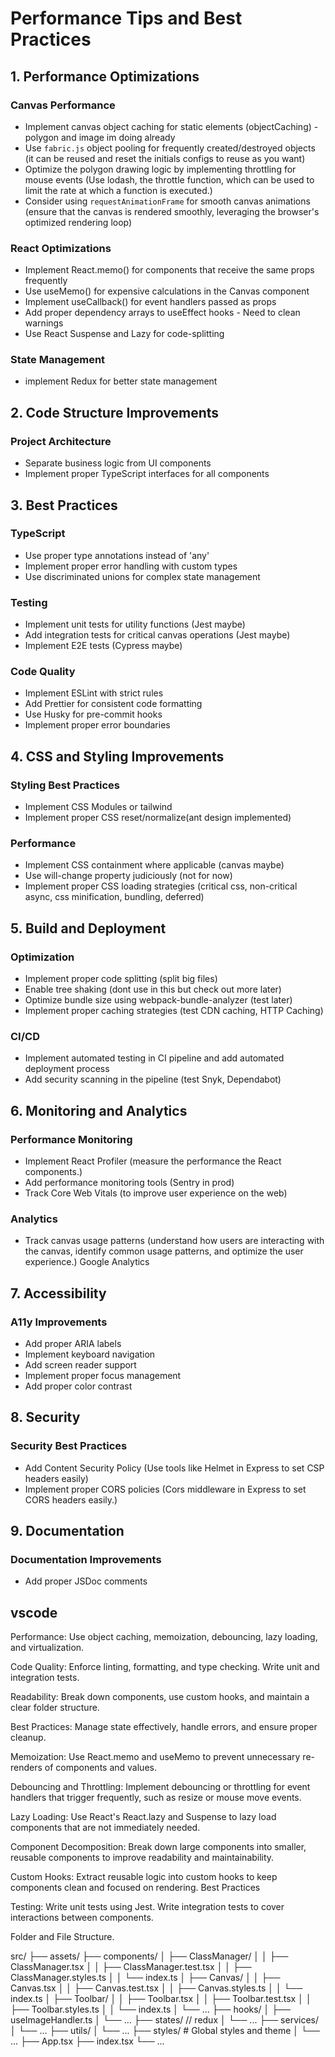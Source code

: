 # Performance Tips and Best Practices

## 1. Performance Optimizations

### Canvas Performance
- Implement canvas object caching for static elements (objectCaching) - polygon and image im doing already
- Use `fabric.js` object pooling for frequently created/destroyed objects (it can be reused and reset the initials configs to reuse as you want)
- Optimize the polygon drawing logic by implementing throttling for mouse events (Use lodash, the throttle function, which can be used to limit the rate at which a function is executed.)
- Consider using `requestAnimationFrame` for smooth canvas animations (ensure that the canvas is rendered smoothly, leveraging the browser's optimized rendering loop)

### React Optimizations
- Implement React.memo() for components that receive the same props frequently
- Use useMemo() for expensive calculations in the Canvas component
- Implement useCallback() for event handlers passed as props
- Add proper dependency arrays to useEffect hooks - Need to clean warnings
- Use React Suspense and Lazy for code-splitting

### State Management
- implement Redux for better state management

## 2. Code Structure Improvements

### Project Architecture
- Separate business logic from UI components
- Implement proper TypeScript interfaces for all components

## 3. Best Practices

### TypeScript
- Use proper type annotations instead of 'any'
- Implement proper error handling with custom types
- Use discriminated unions for complex state management

### Testing
- Implement unit tests for utility functions (Jest maybe)
- Add integration tests for critical canvas operations (Jest maybe)
- Implement E2E tests (Cypress maybe)

### Code Quality
- Implement ESLint with strict rules
- Add Prettier for consistent code formatting
- Use Husky for pre-commit hooks
- Implement proper error boundaries

## 4. CSS and Styling Improvements

### Styling Best Practices
- Implement CSS Modules or tailwind
- Implement proper CSS reset/normalize(ant design implemented)

### Performance
- Implement CSS containment where applicable (canvas maybe)
- Use will-change property judiciously (not for now)
- Implement proper CSS loading strategies (critical css, non-critical async, css minification, bundling, deferred)

## 5. Build and Deployment

### Optimization
- Implement proper code splitting (split big files)
- Enable tree shaking (dont use in this but check out more later)
- Optimize bundle size using webpack-bundle-analyzer (test later)
- Implement proper caching strategies (test CDN caching, HTTP Caching)

### CI/CD
- Implement automated testing in CI pipeline and add automated deployment process
- Add security scanning in the pipeline (test Snyk, Dependabot)

## 6. Monitoring and Analytics

### Performance Monitoring
- Implement React Profiler (measure the performance the React components.)
- Add performance monitoring tools (Sentry in prod)
- Track Core Web Vitals (to improve user experience on the web)

### Analytics
- Track canvas usage patterns (understand how users are interacting with the canvas, identify common usage patterns, and optimize the user experience.) Google Analytics

## 7. Accessibility

### A11y Improvements
- Add proper ARIA labels
- Implement keyboard navigation
- Add screen reader support
- Implement proper focus management
- Add proper color contrast

## 8. Security

### Security Best Practices
- Add Content Security Policy (Use tools like Helmet in Express to set CSP headers easily)
- Implement proper CORS policies (Cors middleware in Express to set CORS headers easily.)

## 9. Documentation

### Documentation Improvements
- Add proper JSDoc comments



## vscode
Performance: Use object caching, memoization, debouncing, lazy loading, and virtualization.

Code Quality: Enforce linting, formatting, and type checking. Write unit and integration tests.

Readability: Break down components, use custom hooks, and maintain a clear folder structure.

Best Practices: Manage state effectively, handle errors, and ensure proper cleanup.

Memoization: Use React.memo and useMemo to prevent unnecessary re-renders of components and values.

Debouncing and Throttling: Implement debouncing or throttling for event handlers that trigger frequently, such as resize or mouse move events.

Lazy Loading: Use React's React.lazy and Suspense to lazy load components that are not immediately needed.

Component Decomposition: Break down large components into smaller, reusable components to improve readability and maintainability.

Custom Hooks: Extract reusable logic into custom hooks to keep components clean and focused on rendering.
Best Practices

Testing: Write unit tests using Jest. Write integration tests to cover interactions between components.

Folder and File Structure.

src/
├── assets/
├── components/
│   ├── ClassManager/
│   │   ├── ClassManager.tsx
│   │   ├── ClassManager.test.tsx
│   │   ├── ClassManager.styles.ts
│   │   └── index.ts
│   ├── Canvas/
│   │   ├── Canvas.tsx
│   │   ├── Canvas.test.tsx
│   │   ├── Canvas.styles.ts
│   │   └── index.ts
│   ├── Toolbar/
│   │   ├── Toolbar.tsx
│   │   ├── Toolbar.test.tsx
│   │   ├── Toolbar.styles.ts
│   │   └── index.ts
│   └── ...
├── hooks/
│   ├── useImageHandler.ts
│   └── ...
├── states/     // redux
│   └── ...
├── services/
│   └── ...
├── utils/
│   └── ...
├── styles/             # Global styles and theme
│   └── ...
├── App.tsx
├── index.tsx
└── ...